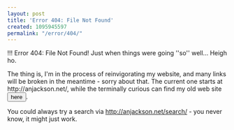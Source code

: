 ```yaml
---
layout: post
title: 'Error 404: File Not Found'
created: 1095945597
permalink: "/error/404/"
---
```

!!! Error 404: File Not Found!
Just when things were going ''so'' well...  Heigh ho.  
<!--break-->
<form action="old-site/public_html" method="POST">
The thing is, I'm in the process of reinvigorating my website, and many links will be broken in the meantime - sorry about that.  The current one starts at http://anjackson.net/, while the terminally curious can find my old web site <input type="submit" name="here" value="here"/>.</p>
</form>

You could always try a search via http://anjackson.net/search/ - you never know, it might just work.
